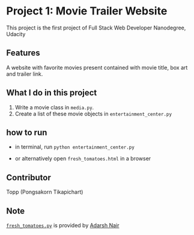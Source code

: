 # Project 1: Movie Trailer Website
This project is the first project of Full Stack Web Developer Nanodegree, Udacity

## Features
A website with favorite movies present contained with movie title, box art and trailer link.

## What I do in this project
1. Write a movie class in `media.py`.
2. Create a list of these movie objects in `entertainment_center.py`

## how to run
* in terminal, run `python entertainment_center.py`

* or alternatively open `fresh_tomatoes.html` in a browser

## Contributor
Topp (Pongsakorn Tikapichart)

## Note

[`fresh_tomatoes.py`]("https://github.com/adarsh0806/ud036_StarterCode") is provided by [Adarsh Nair]("https://github.com/adarsh0806")
